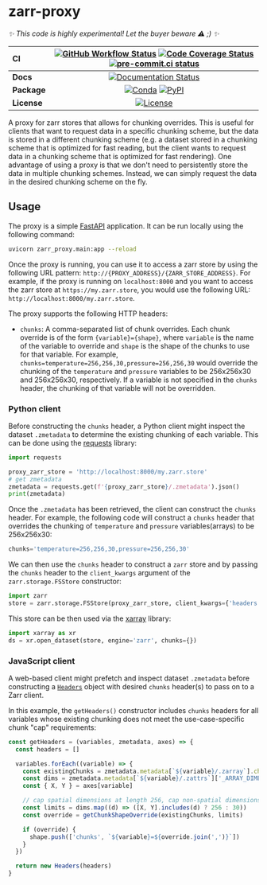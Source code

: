 # zarr-proxy

_✨ This code is highly experimental! Let the buyer beware ⚠️ ;) ✨_

| CI          | [![GitHub Workflow Status][github-ci-badge]][github-ci-link] [![Code Coverage Status][codecov-badge]][codecov-link] [![pre-commit.ci status][pre-commit.ci-badge]][pre-commit.ci-link] |
| :---------- | :------------------------------------------------------------------------------------------------------------------------------------------------------------------------------------: |
| **Docs**    |                                                                     [![Documentation Status][rtd-badge]][rtd-link]                                                                     |
| **Package** |                                                          [![Conda][conda-badge]][conda-link] [![PyPI][pypi-badge]][pypi-link]                                                          |
| **License** |                                                                         [![License][license-badge]][repo-link]                                                                         |

A proxy for zarr stores that allows for chunking overrides. This is useful for clients that want to request data in a specific chunking scheme, but the data is stored in a different chunking scheme (e.g. a dataset stored in a chunking scheme that is optimized for fast reading, but the client wants to request data in a chunking scheme that is optimized for fast rendering). One advantage of using a proxy is that we don't need to persistently store the data in multiple chunking schemes. Instead, we can simply request the data in the desired chunking scheme on the fly.

## Usage

The proxy is a simple [FastAPI](https://fastapi.tiangolo.com/) application. It can be run locally using the following command:

```bash
uvicorn zarr_proxy.main:app --reload
```

Once the proxy is running, you can use it to access a zarr store by using the following URL pattern: `http://{PROXY_ADDRESS}/{ZARR_STORE_ADDRESS}`. For example, if the proxy is running on `localhost:8000` and you want to access the zarr store at `https://my.zarr.store`, you would use the following URL: `http://localhost:8000/my.zarr.store`.

The proxy supports the following HTTP headers:

- `chunks`: A comma-separated list of chunk overrides. Each chunk override is of the form `{variable}={shape}`, where `variable` is the name of the variable to override and `shape` is the shape of the chunks to use for that variable. For example, `chunks=temperature=256,256,30,pressure=256,256,30` would override the chunking of the `temperature` and `pressure` variables to be 256x256x30 and 256x256x30, respectively. If a variable is not specified in the `chunks` header, the chunking of that variable will not be overridden.

### Python client

Before constructing the `chunks` header, a Python client might inspect the dataset `.zmetadata` to determine the existing chunking of each variable. This can be done using the [requests](https://requests.readthedocs.io/en/master/) library:

```python
import requests

proxy_zarr_store = 'http://localhost:8000/my.zarr.store'
# get zmetadata
zmetadata = requests.get(f'{proxy_zarr_store}/.zmetadata').json()
print(zmetadata)
```

Once the `.zmetadata` has been retrieved, the client can construct the `chunks` header. For example, the following code will construct a `chunks` header that overrides the chunking of `temperature` and `pressure` variables(arrays) to be 256x256x30:

```python
chunks='temperature=256,256,30,pressure=256,256,30'
```

We can then use the `chunks` header to construct a `zarr` store and by passing the `chunks` header to the `client_kwargs` argument of the `zarr.storage.FSStore` constructor:

```python
import zarr
store = zarr.storage.FSStore(proxy_zarr_store, client_kwargs={'headers': {"chunks": chunks}})
```

This store can be then used via the [xarray](http://xarray.pydata.org/en/stable/) library:

```python
import xarray as xr
ds = xr.open_dataset(store, engine='zarr', chunks={})
```

### JavaScript client

A web-based client might prefetch and inspect dataset `.zmetadata` before constructing a [`Headers`](https://developer.mozilla.org/en-US/docs/Web/API/Headers/Headers) object with desired `chunks` header(s) to pass on to a Zarr client.

In this example, the `getHeaders()` constructor includes `chunks` headers for all variables whose existing chunking does not meet the use-case-specific chunk "cap" requirements:

```js
const getHeaders = (variables, zmetadata, axes) => {
  const headers = []

  variables.forEach((variable) => {
    const existingChunks = zmetadata.metadata[`${variable}/.zarray`].chunks
    const dims = zmetadata.metadata[`${variable}/.zattrs`]['_ARRAY_DIMENSIONS']
    const { X, Y } = axes[variable]

    // cap spatial dimensions at length 256, cap non-spatial dimensions at length 30
    const limits = dims.map((d) => ([X, Y].includes(d) ? 256 : 30))
    const override = getChunkShapeOverride(existingChunks, limits)

    if (override) {
      shape.push(['chunks', `${variable}=${override.join(',')}`])
    }
  })

  return new Headers(headers)
}
```

[github-ci-badge]: https://github.com/pangeo-data/zarr-proxy/actions/workflows/main.yaml/badge.svg
[github-ci-link]: https://github.com/pangeo-data/zarr-proxy/actions/workflows/main.yaml
[codecov-badge]: https://img.shields.io/codecov/c/github/pangeo-data/zarr-proxy.svg?logo=codecov
[codecov-link]: https://codecov.io/gh/pangeo-data/zarr-proxy
[rtd-badge]: https://img.shields.io/readthedocs/zarr-proxy/latest.svg
[rtd-link]: https://zarr-proxy.readthedocs.io/en/latest/?badge=latest
[pypi-badge]: https://img.shields.io/pypi/v/zarr-proxy?logo=pypi
[pypi-link]: https://pypi.org/project/zarr-proxy
[conda-badge]: https://img.shields.io/conda/vn/conda-forge/zarr-proxy?logo=anaconda
[conda-link]: https://anaconda.org/conda-forge/zarr-proxy
[license-badge]: https://img.shields.io/github/license/pangeo-data/zarr-proxy
[repo-link]: https://github.com/pangeo-data/zarr-proxy
[pre-commit.ci-badge]: https://results.pre-commit.ci/badge/github/pangeo-data/zarr-proxy/main.svg
[pre-commit.ci-link]: https://results.pre-commit.ci/latest/github/pangeo-data/zarr-proxy/main
